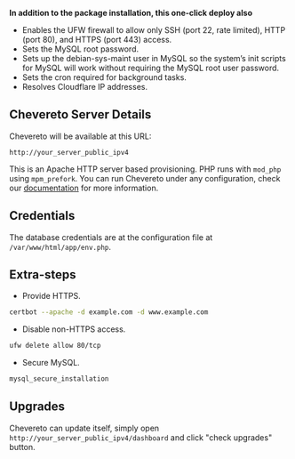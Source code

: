**In addition to the package installation, this one-click deploy also**

* Enables the UFW firewall to allow only SSH (port 22, rate limited), HTTP (port 80), and HTTPS (port 443) access.
* Sets the MySQL root password.
* Sets up the debian-sys-maint user in MySQL so the system’s init scripts for MySQL will work without requiring the MySQL root user password.
* Sets the cron required for background tasks.
* Resolves Cloudflare IP addresses.

## Chevereto Server Details

Chevereto will be available at this URL:

`http://your_server_public_ipv4`

This is an Apache HTTP server based provisioning. PHP runs with `mod_php` using `mpm_prefork`. You can run Chevereto under any configuration, check our [documentation](https://chevereto.com/go/docs) for more information.

## Credentials

The database credentials are at the configuration file at `/var/www/html/app/env.php`.

## Extra-steps

* Provide HTTPS.

```sh
certbot --apache -d example.com -d www.example.com
```

* Disable non-HTTPS access.

```sh
ufw delete allow 80/tcp
```

* Secure MySQL.

```sh
mysql_secure_installation
```

## Upgrades

Chevereto can update itself, simply  open `http://your_server_public_ipv4/dashboard` and click "check upgrades" button.
